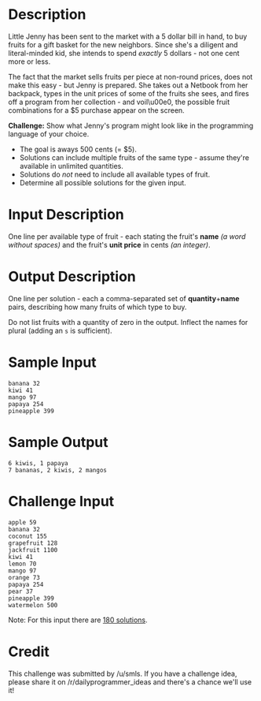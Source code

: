 # Description

Little Jenny has been sent to the market with a 5 dollar bill in hand, to buy
fruits for a gift basket for the new neighbors. Since she's a diligent and
literal-minded kid, she intends to spend *exactly* 5 dollars - not one cent more
or less.

The fact that the market sells fruits per piece at non-round prices, does not
make this easy - but Jenny is prepared. She takes out a Netbook from her
backpack, types in the unit prices of some of the fruits she sees, and fires
off a program from her collection - and voil\u00e0, the possible fruit combinations for a $5 purchase appear on the screen.

**Challenge:** Show what Jenny's program might look like in the
programming language of your choice.

* The goal is aways 500 cents (= $5).
* Solutions can include multiple fruits of the same type - assume they're available in unlimited quantities.
* Solutions do *not* need to include all available types of fruit.
* Determine all possible solutions for the given input.

# Input Description

One line per available type of fruit - each stating the fruit's **name** *(a word without
spaces)* and the fruit's **unit price** in cents *(an integer)*.

# Output Description

One line per solution - each a comma-separated set of **quantity**+**name**
pairs, describing how many fruits of which type to buy.

Do not list fruits with a quantity of zero in the output. Inflect the names for plural (adding an `s` is sufficient).

# Sample Input

    banana 32
    kiwi 41
    mango 97
    papaya 254
    pineapple 399

# Sample Output

    6 kiwis, 1 papaya
    7 bananas, 2 kiwis, 2 mangos

# Challenge Input

    apple 59
    banana 32
    coconut 155
    grapefruit 128
    jackfruit 1100
    kiwi 41
    lemon 70
    mango 97
    orange 73
    papaya 254
    pear 37
    pineapple 399
    watermelon 500

Note: For this input there are [180 solutions](http://pastebin.com/raw.php?i=7S7pnUyL).

# Credit

This challenge was submitted by /u/smls. If you have a challenge idea, please share it on /r/dailyprogrammer_ideas and there's a chance we'll use it!